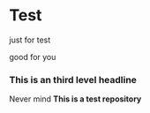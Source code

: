 # Test
just for test

good for you

### This is an third level headline

Never mind
**This is a test repository**


